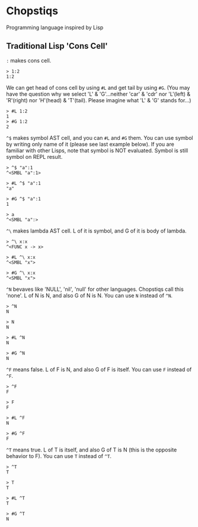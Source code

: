 # Chopstiqs
Programming language inspired by Lisp

## Traditional Lisp 'Cons Cell'

`:` makes cons cell.

```
> 1:2
1:2
```

We can get head of cons cell by using `#L`
and get tail by using `#G`.
(You may have the question why we select 'L' & 'G'...neither 'car' & 'cdr' nor 'L'(left) & 'R'(right) nor 'H'(head) & 'T'(tail). Please imagine what 'L' & 'G' stands for...)

```
> #L 1:2
1
> #G 1:2
2
```

`^$` makes symbol AST cell, and you can `#L` and `#G` them. You can use symbol by writing only name of it (please see last example below). If you are familiar with other Lisps, note that symbol is NOT evaluated. Symbol is still symbol on REPL result.

```
> ^$ "a":1
^<SMBL "a":1>

> #L ^$ "a":1
"a"

> #G ^$ "a":1
1

> a
^<SMBL "a":>
```

`^\` makes lambda AST cell. L of it is symbol, and G of it is body of lambda.

```
> ^\ x:x
^<FUNC x -> x>

> #L ^\ x:x
^<SMBL "x">

> #G ^\ x:x
^<SMBL "x">
```

`^N` bevaves like 'NULL', 'nil', 'null' for other languages.
Chopstiqs call this 'none'.
L of N is N, and also G of N is N.
You can use `N` instead of `^N`.

```
> ^N
N

> N
N

> #L ^N
N

> #G ^N
N
```

`^F` means false.
L of F is N, and also G of F is itself.
You can use `F` instead of `^F`.

```
> ^F
F

> F
F

> #L ^F
N

> #G ^F
F
```

`^T` means true.
L of T is itself, and also G of T is N
(this is the opposite behavior to F).
You can use `T` instead of `^T`.

```
> ^T
T

> T
T

> #L ^T
T

> #G ^T
N
```
